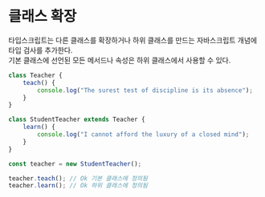 # 클래스 확장
타입스크립트는 다른 클래스를 확장하거나 하위 클래스를 만드는 자바스크립트 개념에 타입 검사를 추가한다.  
기본 클래스에 선언된 모든 메서드나 속성은 하위 클래스에서 사용할 수 있다.  
```typescript
class Teacher {
    teach() {
        console.log("The surest test of discipline is its absence");
    }
}

class StudentTeacher extends Teacher {
    learn() {
        console.log("I cannot afford the luxury of a closed mind");
    }
}

const teacher = new StudentTeacher();

teacher.teach(); // Ok 기본 클래스에 정의됨
teacher.learn(); // Ok 하위 클래스에 정의됨
```